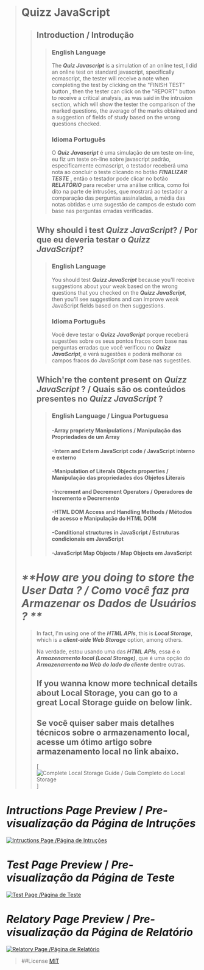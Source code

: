  > # Quizz JavaScript
>
>> ## Introduction / Introdução
>>
>>> ### English Language
>>> The _**Quiz Javascript**_ is a simulation of an online test, I did an online test on standard javascript, specifically ecmascript, the tester will receive a note when completing the test by clicking on the "FINISH TEST" button , then the tester can click on the "REPORT" button to receive a critical analysis, as was said in the intrusion section, which will show the tester the comparison of the marked questions, the average of the marks obtained and a suggestion of fields of study based on the wrong questions checked.
>>>
>>>### Idioma Português
>>>O _**Quiz Javascript**_ é uma simulação de um teste on-line, eu fiz um teste on-line sobre javascript padrão, especificamente ecmascript, o testador receberá uma nota ao concluir o teste clicando no botão _**FINALIZAR TESTE**_ , então o testador pode clicar no botão _**RELATÓRIO**_ para receber uma análise crítica, como foi dito na parte de intrusões, que mostrará ao testador a comparação das perguntas assinaladas, a média das notas obtidas e uma sugestão de campos de estudo com base nas perguntas erradas verificadas.
>>>
>>>
>>## Why should i test _**Quizz JavaScript**_? / Por que eu deveria testar o _**Quizz JavaScript**_?
>>
>>>### English Language
>>> You should test _**Quizz JavaScript**_ because you'll receive suggestions about your weak based on the wrong questions that you checked on the _**Quizz JavaScript**_, then you'll see suggestions and can improve weak JavaScript fields based on then suggestions.
>>>
>>>### Idioma Português
>>> Você deve testar o _**Quizz JavaScript**_  porque receberá sugestões sobre os seus pontos fracos com base nas perguntas erradas que você verificou no _**Quizz JavaScript**_, e verá sugestões e poderá melhorar os campos fracos do JavaScript com base nas sugestões.
>>>
>>## Which're the content present on _**Quizz JavaScript**_ ? / Quais são os conteúdos presentes no _**Quizz JavaScript**_ ?
>>
>>>### English Language / Lingua Portuguesa
>>>
 >>> #### -Array propriety Manipulations / Manipulação das Propriedades de um Array
 >>> #### -Intern and Extern JavaScript code / JavaScript interno e externo
 >>> #### -Manipulation of Literals Objects properties / Manipulação das propriedades dos Objetos Literais
 >>> #### -Increment and Decrement Operators / Operadores de Incremento e Decremento
  >>> #### -HTML DOM Access and Handling Methods / Métodos de acesso e Manipulação do HTML DOM
 >>> #### -Conditional structures in JavaScript / Estruturas condicionais em JavaScript
 >>> #### -JavaScript Map Objects / Map Objects em JavaScript
>>>
> # _**How are you doing to store the User Data ? / Como você faz pra Armazenar os Dados de Usuários ? **_
>>
>> In fact, I'm using one of the _**HTML APIs**_, this is _**Local Storage**_, which is a _**client-side Web Storage**_ option, among others. 
>>
>> Na verdade, estou usando uma das _**HTML APIs**_, essa é o _**Armazenamento local (Local Storage)**_, que é uma opção do _**Armazenamento na Web do lado do cliente**_ dentre outras.
>>
>> ## If you wanna know more technical details about Local Storage, you can go to a great Local Storage guide on below link.
>>## Se você quiser saber mais detalhes técnicos sobre o armazenamento local, acesse um ótimo artigo sobre armazenamento local no link abaixo.
>> 
>>[![Complete Local Storage Guide / Guia Completo do Local Storage](https://blog.logrocket.com/the-complete-guide-to-using-localstorage-in-javascript-apps-ba44edb53a36/)]
>>
# _**Intructions Page Preview**_  / _**Pre-visualização da Página de Intruções**_

 [![Intructions Page /Página de Intruções](https://github.com/LucasArifa/javascript-exam/blob/master/images/index-screenshot-afterCheck.png)](https://lucasarifa.github.io/javascript-exam/)

 # _**Test Page Preview**_  / _**Pre-visualização da Página de Teste**_

 [![Test Page /Página de Teste](https://github.com/LucasArifa/javascript-exam/blob/master/images/mainpage-screenshot.png)](https://lucasarifa.github.io/javascript-exam/mainpage.html)

 # _**Relatory Page Preview**_  / _**Pre-visualização da Página de Relatório**_

 [![Relatory Page /Página de Relatório](https://github.com/LucasArifa/javascript-exam/blob/master/images/relatorio-screenshot.png)](https://lucasarifa.github.io/javascript-exam/relatory.html)

>##License
>[MIT](https://choosealicense.com/licenses/mit/)
